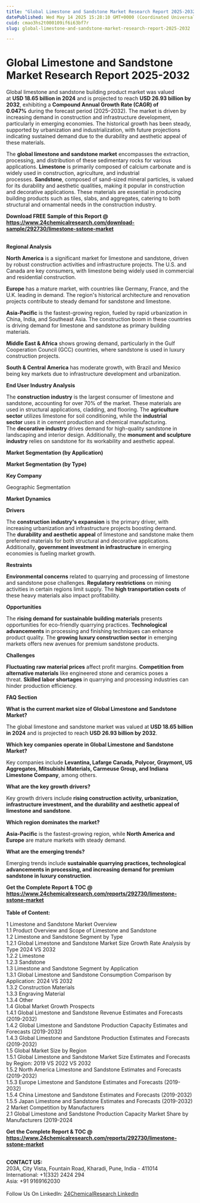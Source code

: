 ```yaml
---
title: "Global Limestone and Sandstone Market Research Report 2025-2032"
datePublished: Wed May 14 2025 15:28:10 GMT+0000 (Coordinated Universal Time)
cuid: cmao3hs2t000109if6i63bf7r
slug: global-limestone-and-sandstone-market-research-report-2025-2032

---
```


# Global Limestone and Sandstone Market Research Report 2025-2032

<p>Global limestone and sandstone building product market was valued at <strong>USD 18.65 billion in 2024</strong> and is projected to reach <strong>USD 26.93 billion by 2032</strong>, exhibiting a <strong>Compound Annual Growth Rate (CAGR) of 0.047%</strong> during the forecast period (2025–2032). The market is driven by increasing demand in construction and infrastructure development, particularly in emerging economies. The historical growth has been steady, supported by urbanization and industrialization, with future projections indicating sustained demand due to the durability and aesthetic appeal of these materials.</p><p>
</p><p>The <strong>global limestone and sandstone market</strong> encompasses the extraction, processing, and distribution of these sedimentary rocks for various applications. <strong>Limestone</strong> is primarily composed of calcium carbonate and is widely used in construction, agriculture, and industrial processes. <strong>Sandstone</strong>, composed of sand-sized mineral particles, is valued for its durability and aesthetic qualities, making it popular in construction and decorative applications. These materials are essential in producing building products such as tiles, slabs, and aggregates, catering to both structural and ornamental needs in the construction industry.</p><div><b>Download FREE Sample of this Report @ 
            <a href="https://www.24chemicalresearch.com/download-sample/292730/limestone-sstone-market">
            https://www.24chemicalresearch.com/download-sample/292730/limestone-sstone-market</a></b></div><br><p>
<strong>Regional Analysis</strong></p><p>
</p><p><strong>North America</strong> is a significant market for limestone and sandstone, driven by robust construction activities and infrastructure projects. The U.S. and Canada are key consumers, with limestone being widely used in commercial and residential construction.</p><p>
</p><p><strong>Europe</strong> has a mature market, with countries like Germany, France, and the U.K. leading in demand. The region's historical architecture and renovation projects contribute to steady demand for sandstone and limestone.</p><p>
</p><p><strong>Asia-Pacific</strong> is the fastest-growing region, fueled by rapid urbanization in China, India, and Southeast Asia. The construction boom in these countries is driving demand for limestone and sandstone as primary building materials.</p><p>
</p><p><strong>Middle East &amp; Africa</strong> shows growing demand, particularly in the Gulf Cooperation Council (GCC) countries, where sandstone is used in luxury construction projects.</p><p>
</p><p><strong>South &amp; Central America</strong> has moderate growth, with Brazil and Mexico being key markets due to infrastructure development and urbanization.</p><p>
<strong>End User Industry Analysis</strong></p><p>
</p><p>The <strong>construction industry</strong> is the largest consumer of limestone and sandstone, accounting for over 70% of the market. These materials are used in structural applications, cladding, and flooring. The <strong>agriculture sector</strong> utilizes limestone for soil conditioning, while the <strong>industrial sector</strong> uses it in cement production and chemical manufacturing. The <strong>decorative industry</strong> drives demand for high-quality sandstone in landscaping and interior design. Additionally, the <strong>monument and sculpture industry</strong> relies on sandstone for its workability and aesthetic appeal.</p><p>
<strong>Market Segmentation (by Application)</strong></p><p>
</p><p>
<strong>Market Segmentation (by Type)</strong></p><p>
</p><p>
<strong>Key Company</strong></p><p>
</p><p>
Geographic Segmentation</p><p>
</p><p>
<strong>Market Dynamics</strong></p><p>
<strong>Drivers</strong></p><p>
</p><p>The <strong>construction industry's expansion</strong> is the primary driver, with increasing urbanization and infrastructure projects boosting demand. The <strong>durability and aesthetic appeal</strong> of limestone and sandstone make them preferred materials for both structural and decorative applications. Additionally, <strong>government investment in infrastructure</strong> in emerging economies is fueling market growth.</p><p>
<strong>Restraints</strong></p><p>
</p><p><strong>Environmental concerns</strong> related to quarrying and processing of limestone and sandstone pose challenges. <strong>Regulatory restrictions</strong> on mining activities in certain regions limit supply. The <strong>high transportation costs</strong> of these heavy materials also impact profitability.</p><p>
<strong>Opportunities</strong></p><p>
</p><p>The <strong>rising demand for sustainable building materials</strong> presents opportunities for eco-friendly quarrying practices. <strong>Technological advancements</strong> in processing and finishing techniques can enhance product quality. The <strong>growing luxury construction sector</strong> in emerging markets offers new avenues for premium sandstone products.</p><p>
<strong>Challenges</strong></p><p>
</p><p><strong>Fluctuating raw material prices</strong> affect profit margins. <strong>Competition from alternative materials</strong> like engineered stone and ceramics poses a threat. <strong>Skilled labor shortages</strong> in quarrying and processing industries can hinder production efficiency.</p><p>
<strong>FAQ Section</strong></p><p>
</p><p><strong>What is the current market size of Global Limestone and Sandstone Market?</strong></p><p>
</p><p>The global limestone and sandstone market was valued at <strong>USD 18.65 billion in 2024</strong> and is projected to reach <strong>USD 26.93 billion by 2032</strong>.</p><p>
</p><p><strong>Which key companies operate in Global Limestone and Sandstone Market?</strong></p><p>
</p><p>Key companies include <strong>Levantina, Lafarge Canada, Polycor, Graymont, US Aggregates, Mitsubishi Materials, Carmeuse Group, and Indiana Limestone Company</strong>, among others.</p><p>
</p><p><strong>What are the key growth drivers?</strong></p><p>
</p><p>Key growth drivers include <strong>rising construction activity, urbanization, infrastructure investment, and the durability and aesthetic appeal of limestone and sandstone</strong>.</p><p>
</p><p><strong>Which region dominates the market?</strong></p><p>
</p><p><strong>Asia-Pacific</strong> is the fastest-growing region, while <strong>North America and Europe</strong> are mature markets with steady demand.</p><p>
</p><p><strong>What are the emerging trends?</strong></p><p>
</p><p>Emerging trends include <strong>sustainable quarrying practices, technological advancements in processing, and increasing demand for premium sandstone in luxury construction</strong>.</p>

<div><b>Get the Complete Report & TOC @ 
            <a href="https://www.24chemicalresearch.com/reports/292730/limestone-sstone-market">
            https://www.24chemicalresearch.com/reports/292730/limestone-sstone-market</a></b></div><br>
            <b>Table of Content:</b><p>1 Limestone and Sandstone Market Overview<br />
    1.1 Product Overview and Scope of Limestone and Sandstone<br />
    1.2 Limestone and Sandstone Segment by Type<br />
        1.2.1 Global Limestone and Sandstone Market Size Growth Rate Analysis by Type 2024 VS 2032<br />
        1.2.2 Limestone<br />
        1.2.3 Sandstone<br />
    1.3 Limestone and Sandstone Segment by Application<br />
        1.3.1 Global Limestone and Sandstone Consumption Comparison by Application: 2024 VS 2032<br />
        1.3.2 Construction Materials<br />
        1.3.3 Engraving Material<br />
        1.3.4 Other<br />
    1.4 Global Market Growth Prospects<br />
        1.4.1 Global Limestone and Sandstone Revenue Estimates and Forecasts (2019-2032)<br />
        1.4.2 Global Limestone and Sandstone Production Capacity Estimates and Forecasts (2019-2032)<br />
        1.4.3 Global Limestone and Sandstone Production Estimates and Forecasts (2019-2032)<br />
    1.5 Global Market Size by Region<br />
        1.5.1 Global Limestone and Sandstone Market Size Estimates and Forecasts by Region: 2019 VS 2022 VS 2032<br />
        1.5.2 North America Limestone and Sandstone Estimates and Forecasts (2019-2032)<br />
        1.5.3 Europe Limestone and Sandstone Estimates and Forecasts (2019-2032)<br />
        1.5.4 China Limestone and Sandstone Estimates and Forecasts (2019-2032)<br />
        1.5.5 Japan Limestone and Sandstone Estimates and Forecasts (2019-2032)<br />
2 Market Competition by Manufacturers<br />
    2.1 Global Limestone and Sandstone Production Capacity Market Share by Manufacturers (2019-2024</p>

<div><b>Get the Complete Report & TOC @ 
            <a href="https://www.24chemicalresearch.com/reports/292730/limestone-sstone-market">
            https://www.24chemicalresearch.com/reports/292730/limestone-sstone-market</a></b></div><br>

<b>CONTACT US:</b><br>
            203A, City Vista, Fountain Road, Kharadi, Pune, India - 411014<br>
            International: +1(332) 2424 294<br>
            Asia: +91 9169162030 <br><br>
            Follow Us On LinkedIn: <a href="https://www.linkedin.com/company/24chemicalresearch/">24ChemicalResearch LinkedIn</a>